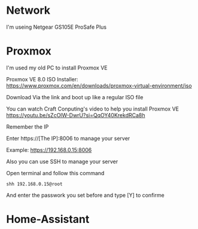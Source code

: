 # Network
I'm useing Netgear GS105E ProSafe Plus

# Proxmox
I'm used my old PC to install Proxmox VE

Proxmox VE 8.0 ISO Installer:
https://www.proxmox.com/en/downloads/proxmox-virtual-environment/iso

Download Via the link and boot up like a regular ISO file

You can watch Craft Conputing's video to help you install Proxmox VE
https://youtu.be/sZcOlW-DwrU?si=QqOY40KrekdRCa8h

Remember the IP 

Enter https://[The IP]:8006 to manage your server

Example: https://192.168.0.15:8006

Also you can use SSH to manage your server

Open terminal and follow this command

    shh 192.168.0.15@root
And enter the passwork you set before and type [Y] to confirme

# Home-Assistant
